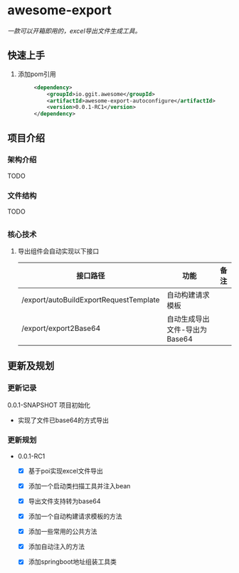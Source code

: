 # awesome-export

*一款可以开箱即用的，excel导出文件生成工具。*

## 快速上手
1. 添加pom引用

   ```xml
        <dependency>
            <groupId>io.ggit.awesome</groupId>
            <artifactId>awesome-export-autoconfigure</artifactId>
            <version>0.0.1-RC1</version>
        </dependency>
   ```


## 项目介绍

### 架构介绍

TODO



### 文件结构

TODO

## 

### 核心技术

1. 导出组件会自动实现以下接口

   | 接口路径                               | 功能                                     | 备注                                        |
   | -------------------------------------- | ---------------------------------------- | ------------------------------------------- |
   | /export/autoBuildExportRequestTemplate | 自动构建请求模板                         |                                             |
   | /export/export2Base64                  | 自动生成导出文件-导出为Base64            |                                             |



## 

## 更新及规划

### 更新记录

0.0.1-SNAPSHOT 项目初始化 

- 实现了文件已base64的方式导出


### 更新规划

- 0.0.1-RC1
  - [x] 基于poi实现excel文件导出
  - [x] 添加一个启动类扫描工具并注入bean
  - [x] 导出文件支持转为base64
  - [x] 添加一个自动构建请求模板的方法
  - [x] 添加一些常用的公共方法
  - [x] 添加自动注入的方法
  - [x] 添加springboot地址组装工具类

